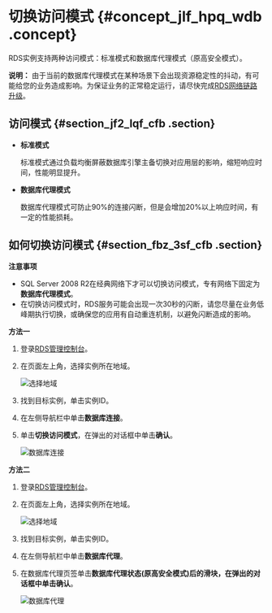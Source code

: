 # 切换访问模式 {#concept_jlf_hpq_wdb .concept}

RDS实例支持两种访问模式：标准模式和数据库代理模式（原高安全模式）。

**说明：** 由于当前的数据库代理模式在某种场景下会出现资源稳定性的抖动，有可能给您的业务造成影响。为保证业务的正常稳定运行，请尽快完成[RDS网络链路升级](../intl.zh-CN/云数据库RDS简介/【重要】RDS网络链路升级说明.md#)。

## 访问模式 {#section_jf2_lqf_cfb .section}

-   **标准模式**

    标准模式通过负载均衡屏蔽数据库引擎主备切换对应用层的影响，缩短响应时间，性能明显提升。

-   **数据库代理模式**

    数据库代理模式可防止90%的连接闪断，但是会增加20%以上响应时间，有一定的性能损耗。


## 如何切换访问模式 {#section_fbz_3sf_cfb .section}

**注意事项**

-   SQL Server 2008 R2在经典网络下才可以切换访问模式，专有网络下固定为**数据库代理模式**。
-   在切换访问模式时，RDS服务可能会出现一次30秒的闪断，请您尽量在业务低峰期执行切换，或确保您的应用有自动重连机制，以避免闪断造成的影响。

**方法一**

1.  登录[RDS管理控制台](https://rds.console.aliyun.com/)。
2.  在页面左上角，选择实例所在地域。

    ![选择地域](http://static-aliyun-doc.oss-cn-hangzhou.aliyuncs.com/assets/img/7814/154874293936543_zh-CN.png)

3.  找到目标实例，单击实例ID。
4.  在左侧导航栏中单击**数据库连接**。
5.  单击**切换访问模式**，在弹出的对话框中单击**确认**。

    ![数据库连接](http://static-aliyun-doc.oss-cn-hangzhou.aliyuncs.com/assets/img/41816/154874293937541_zh-CN.png)


**方法二**

1.  登录[RDS管理控制台](https://rds.console.aliyun.com/)。
2.  在页面左上角，选择实例所在地域。

    ![选择地域](http://static-aliyun-doc.oss-cn-hangzhou.aliyuncs.com/assets/img/7814/154874293936543_zh-CN.png)

3.  找到目标实例，单击实例ID。
4.  在左侧导航栏中单击**数据库代理**。
5.  在数据库代理页签单击**数据库代理状态\(原高安全模式\)**后的滑块，在弹出的对话框中单击**确认**。

    ![数据库代理](http://static-aliyun-doc.oss-cn-hangzhou.aliyuncs.com/assets/img/41816/154874293937542_zh-CN.png)


